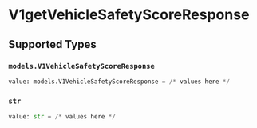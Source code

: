 # V1getVehicleSafetyScoreResponse


## Supported Types

### `models.V1VehicleSafetyScoreResponse`

```python
value: models.V1VehicleSafetyScoreResponse = /* values here */
```

### `str`

```python
value: str = /* values here */
```

